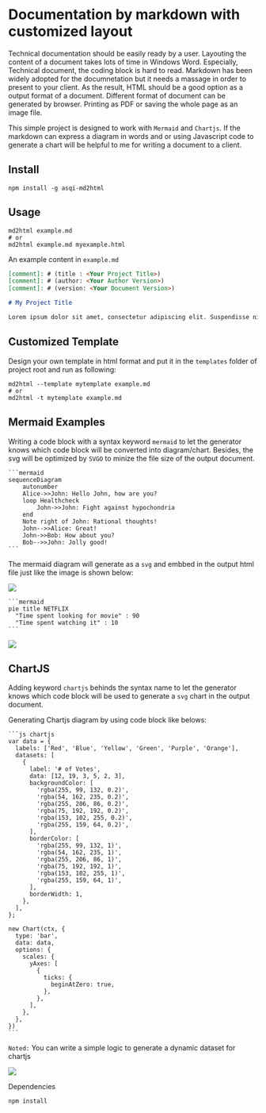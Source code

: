 # Documentation by markdown with customized layout

Technical documentation should be easily ready by a user. Layouting the content of a document takes lots of time in Windows Word. Especially, Technical document, the coding block is hard to read. Markdown has been widely adopted for the documnetation but it needs a massage in order to present to your client. As the result, HTML should be a good option as a output format of a document. Different format of document can be generated by browser. Printing as PDF or saving the whole page as an image file.

This simple project is designed to work with `Mermaid` and `Chartjs`. If the markdown can express a diagram in words and or using Javascript code to generate a chart will be helpful to me for writing a document to a client.

## Install

```shell
npm install -g asqi-md2html
```

## Usage

```shell
md2html example.md
# or
md2html example.md myexample.html
```

An example content in `example.md`

```md
[comment]: # (title : <Your Project Title>)
[comment]: # (author: <Your Author Version>)
[comment]: # (version: <Your Document Version>)

# My Project Title

Lorem ipsum dolor sit amet, consectetur adipiscing elit. Suspendisse nisi mauris, mollis in leo ut, congue vulputate enim. Nulla interdum posuere orci in volutpat. Nulla fringilla erat leo, id sollicitudin velit sollicitudin non. Mauris condimentum nisi id lorem dignissim interdum. Curabitur lacinia vestibulum pharetra. Mauris at nisi eu nibh aliquet elementum et in lectus. Nunc viverra consectetur purus, sit amet fringilla est porta ut. Nam sem risus, rutrum ut pharetra eu, ornare non metus. Phasellus quis sodales metus. Nunc ornare vestibulum lectus, sed malesuada dui faucibus quis. Donec vulputate nibh a tortor pellentesque consequat. Vivamus faucibus nulla id varius imperdiet.
```

## Customized Template

Design your own template in html format and put it in the `templates` folder of project root and run as following:

```shell
md2html --template mytemplate example.md
# or
md2html -t mytemplate example.md
```

## Mermaid Examples

Writing a code block with a syntax keyword `mermaid` to let the generator knows which code block will be converted into diagram/chart. Besides, the svg will be optimized by `SVGO` to minize the file size of the output document.

<pre><code>```mermaid
sequenceDiagram
    autonumber
    Alice->>John: Hello John, how are you?
    loop Healthcheck
        John->>John: Fight against hypochondria
    end
    Note right of John: Rational thoughts!
    John-->>Alice: Great!
    John->>Bob: How about you?
    Bob-->>John: Jolly good!
```
</code></pre>

The mermaid diagram will generate as a `svg` and embbed in the output html file just like the image is shown below:

<div class="mermaid-container sequencediagram">
<img src="./assets/mermaid-1.svg" />
</div>

<pre><code>```mermaid
pie title NETFLIX
  "Time spent looking for movie" : 90
  "Time spent watching it" : 10
```</code></pre>

<div><img src="./assets/mermaid-2.svg" /></div>

## ChartJS

Adding keyword `chartjs` behinds the syntax name to let the generator knows which code block will be used to generate a `svg` chart in the output document.

Generating Chartjs diagram by using code block like belows:

<pre>
<code>```js chartjs
var data = {
  labels: ['Red', 'Blue', 'Yellow', 'Green', 'Purple', 'Orange'],
  datasets: [
    {
      label: '# of Votes',
      data: [12, 19, 3, 5, 2, 3],
      backgroundColor: [
        'rgba(255, 99, 132, 0.2)',
        'rgba(54, 162, 235, 0.2)',
        'rgba(255, 206, 86, 0.2)',
        'rgba(75, 192, 192, 0.2)',
        'rgba(153, 102, 255, 0.2)',
        'rgba(255, 159, 64, 0.2)',
      ],
      borderColor: [
        'rgba(255, 99, 132, 1)',
        'rgba(54, 162, 235, 1)',
        'rgba(255, 206, 86, 1)',
        'rgba(75, 192, 192, 1)',
        'rgba(153, 102, 255, 1)',
        'rgba(255, 159, 64, 1)',
      ],
      borderWidth: 1,
    },
  ],
};

new Chart(ctx, {
  type: 'bar',
  data: data,
  options: {
    scales: {
      yAxes: [
        {
          ticks: {
            beginAtZero: true,
          },
        },
      ],
    },
  },
})
```</code>
</pre>

`Noted:` You can write a simple logic to generate a dynamic dataset for chartjs

<div>
<img src="./assets/chartjs-1.svg" />
</div>

Dependencies

```shell
npm install
```

